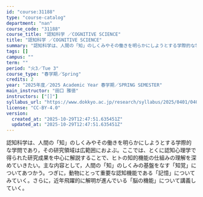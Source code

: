```yaml
---
id: "course:31188"
type: "course-catalog"
department: "nan"
course_code: "31188"
course_title: "認知科学 ／COGNITIVE SCIENCE"
title: "認知科学 ／COGNITIVE SCIENCE"
summary: "認知科学は、人間の「知」のしくみやその働きを明らかにしようとする学際的な学問であり，その研究領域は広範囲におよぶ。ここでは、とくに認知心理学で得られた研究成果を中心に解説することで、ヒトの知的機能の仕組みの理解を深めていきたい。主な内容とし…"
tags: []
campus: ""
term: ""
period: "火3／Tue 3"
course_type: "春学期／Spring"
credits: 2
year: "2025年度／2025 Academic Year 春学期／SPRING SEMESTER"
main_instructor: "田口 雅徳"
instructors: ["[]"]
syllabus_url: "https://www.dokkyo.ac.jp/research/syllabus/2025/0401/0401_31188_ja_JP.html"
license: "CC-BY-4.0"
version:
  created_at: "2025-10-29T12:47:51.635451Z"
  updated_at: "2025-10-29T12:47:51.635451Z"
---
```

認知科学は、人間の「知」のしくみやその働きを明らかにしようとする学際的な学問であり，その研究領域は広範囲におよぶ。ここでは、とくに認知心理学で得られた研究成果を中心に解説することで、ヒトの知的機能の仕組みの理解を深めていきたい。主な内容として，人間の「知」のしくみの基盤をなす「知覚」についてあつかう。つぎに，動物にとって重要な認知機能である「記憶」についてみていく。さらに，近年飛躍的に解明が進んでいる「脳の機能」について講義していく。
